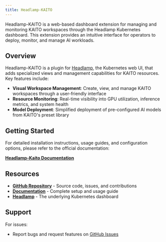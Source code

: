 ```yaml
---
title: Headlamp-KAITO
---
```


Headlamp-KAITO is a web-based dashboard extension for managing and monitoring KAITO workspaces through the Headlamp Kubernetes dashboard. This extension provides an intuitive interface for operators to deploy, monitor, and manage AI workloads.

## Overview

Headlamp-KAITO is a plugin for [Headlamp](https://headlamp.dev/), the Kubernetes web UI, that adds specialized views and management capabilities for KAITO resources. Key features include:

- **Visual Workspace Management**: Create, view, and manage KAITO workspaces through a user-friendly interface
- **Resource Monitoring**: Real-time visibility into GPU utilization, inference metrics, and system health
- **Model Deployment**: Simplified deployment of pre-configured AI models from KAITO's preset library

## Getting Started

For detailed installation instructions, usage guides, and configuration options, please refer to the official documentation:

**[Headlamp-Kaito Documentation](https://kaito-project.github.io/headlamp-kaito/)**

## Resources

- **[GitHub Repository](https://github.com/kaito-project/headlamp-kaito)** - Source code, issues, and contributions
- **[Documentation](https://kaito-project.github.io/headlamp-kaito/)** - Complete setup and usage guide
- **[Headlamp](https://headlamp.dev/)** - The underlying Kubernetes dashboard

## Support

For issues:
- Report bugs and request features on [GitHub Issues](https://github.com/kaito-project/headlamp-kaito/issues)
